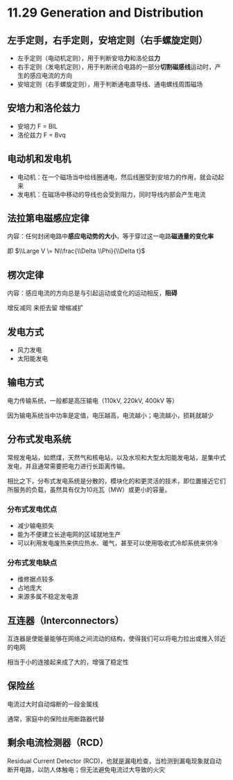 
11\.29 Generation and Distribution
==================================


左手定则，右手定则，安培定则（右手螺旋定则）
----------------------


* 左手定则（电动机定则），用于判断安培**力**和洛伦兹**力**
* 右手定则（发电机定则），用于判断闭合电路的一部分**切割磁感线**运动时，产生的感应电流的方向
* 安培定则（右手螺旋定则），用于判断通电直导线、通电螺线周围磁场


安培力和洛伦兹力
--------


* 安培力 F \= BIL
* 洛伦兹力 F \= Bvq


电动机和发电机
-------


* 电动机：在一个磁场当中给线圈通电，然后线圈受到安培力的作用，就会动起来
* 发电机：在磁场中移动的导线也会受到阻力，同时导线内部会产生电流


法拉第电磁感应定律
---------


内容：任何封闭电路中**感应电动势的大小**，等于穿过这一电路**磁通量的变化率**


即 $\\Large V \= N\\frac{\\Delta \\Phi}{\\Delta t}$


楞次定律
----


内容：感应电流的方向总是与引起运动或变化的运动相反，**阻碍**


增反减同 来拒去留 增缩减扩


发电方式
----


* 风力发电
* 太阳能发电


输电方式
----


电力传输系统，一般都是高压输电（110kV, 220kV, 400kV 等）


因为输电系统当中功率是定值，电压越高，电流越小；电流越小，损耗就越少


分布式发电系统
-------


常规发电站，如燃煤，天然气和核电站，以及水坝和大型太阳能发电站，是集中式发电，并且通常需要把电力进行长距离传输。


相比之下，分布式发电系统是分散的，模块化的和更灵活的技术，即位置接近它们所服务的负载，虽然具有仅为10兆瓦（MW）或更小的容量。


### 分布式发电优点


* 减少输电损失
* 能为不便建立长途电网的区域就地生产
* 可以利用发电废热来供应热水、暖气，甚至可以使用吸收式冷却系统来供冷


### 分布式发电缺点


* 维修据点较多
* 占地庞大
* 来源多属不稳定发电源


互连器（Interconnectors）
--------------------


互连器是使能量能够在网络之间流动的结构，使得我们可以将电力拉出或推入邻近的电网


相当于小的连接起来成了大的，增强了稳定性


保险丝
---


电流过大时自动熔断的一段金属线


通常，家庭中的保险丝用断路器代替


剩余电流检测器（RCD）
------------


Residual Current Detector (RCD)，也就是漏电检查，当检测到漏电现象就自动断开电路，以防人体触电；但无法避免电流过大导致的火灾


